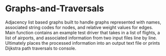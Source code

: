 # Graphs-and-Traversals
Adjacency list based graphs built to handle graphs represented with names, associated string codes for nodes, and relative weight values for edges. Main function contains an example test driver that takes in a list of flights, a list of airports, and associated information from two input files line by line. Ultimately places the processed information into an output text file or prints Dijkstra path traversals to console.
